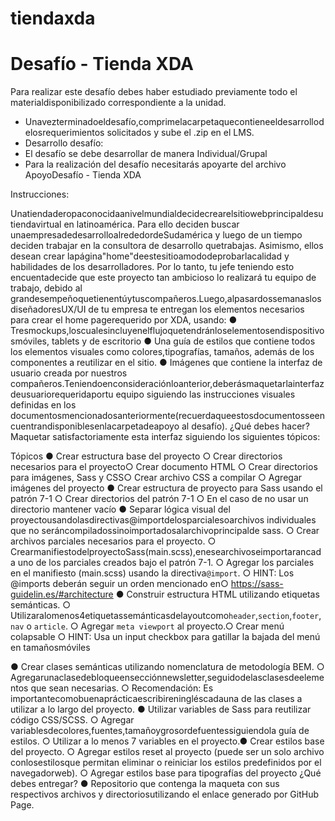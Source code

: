 # tiendaxda

<h1>Desafío - Tienda XDA</h1>

Para realizar este desafío debes haber estudiado previamente todo el materialdisponibilizado correspondiente a la unidad.

<ul>
<li>Unavezterminadoeldesafío,comprimelacarpetaquecontieneeldesarrollodelosrequerimientos solicitados y sube el .zip en el LMS.</li>
<li>Desarrollo desafío:</li>
<li>El desafío se debe desarrollar de manera Individual/Grupal </li>
<li>Para la realización del desafío necesitarás apoyarte del archivo ApoyoDesafío - Tienda XDA</li>
</ul>
Instrucciones:

Unatiendaderopaconocidaanivelmundialdecidecrearelsitiowebprincipaldesutiendavirtual en latinoamérica. Para ello deciden buscar unaempresadedesarrolloalrededordeSudamérica y luego de un tiempo deciden trabajar en la consultora de desarrollo quetrabajas. Asimismo, ellos desean crear lapágina"home"deestesitioamododeprobarlacalidad y habilidades de los desarrolladores. Por lo tanto, tu jefe teniendo esto encuentadecide que este proyecto tan ambicioso lo realizará tu equipo de trabajo, debido al grandesempeñoquetienentúytuscompañeros.Luego,alpasardossemanaslosdiseñadoresUX/UI de tu empresa te entregan los elementos necesarios para crear el home pagerequerido por XDA, usando:
●        Tresmockups,loscualesincluyenelflujoquetendránloselementosendispositivosmóviles, tablets y de escritorio
●        Una guía de estilos que contiene todos los elementos visuales como colores,tipografías, tamaños, además de los componentes a reutilizar en el sitio.
●        Imágenes que contiene la interfaz de usuario creada por nuestros compañeros.Teniendoenconsideraciónloanterior,deberásmaquetarlainterfazdeusuariorequeridaportu equipo siguiendo las instrucciones visuales definidas en los documentosmencionadosanteriormente(recuerdaqueestosdocumentosseencuentrandisponiblesenlacarpetadeapoyo al desafío).
¿Qué debes hacer?
Maquetar satisfactoriamente esta interfaz siguiendo los siguientes tópicos:

Tópicos
●        Crear estructura base del proyecto
○        Crear directorios necesarios para el proyecto○        Crear documento HTML
○        Crear directorios para imágenes, Sass y CSS○        Crear archivo CSS a compilar
○        Agregar imágenes del proyecto
●        Crear estructura de proyecto para Sass usando el patrón 7-1
○        Crear directorios del patrón 7-1
○        En el caso de no usar un directorio mantener vacío
● Separar lógica visual del proyectousandolasdirectivas@importdelosparcialesoarchivos individuales que no seráncompiladossinoimportadosalarchivoprincipalde sass.
○        Crear archivos parciales necesarios para el proyecto.
○        CrearmanifiestodelproyectoSass(main.scss),enesearchivoseimportarancada uno de los parciales creados bajo el patrón 7-1.
○        Agregar los parciales en el manifiesto (main.scss) usando la directiva`@import`.
○        HINT: Los @imports deberán seguir un orden mencionado en○        https://sass-guidelin.es/#architecture
●        Construir estructura HTML utilizando etiquetas semánticas.
○        Utilizaralomenos4etiquetassemánticasdelayoutcomo`header`,`section`,`footer`, `nav` o `article`.
○        Agregar `meta viewport` al proyecto.○        Crear menú colapsable
○        HINT: Usa un input checkbox para gatillar la bajada del menú en tamañosmóviles

●        Crear clases semánticas utilizando nomenclatura de metodología BEM.
○        Agregarunaclasedebloqueensecciónnewsletter,seguidodelasclasesdeelementos que sean necesarias.
○        Recomendación: Es importantecomobuenaprácticaescribireningléscadauna de las clases a utilizar a lo largo del proyecto.
●        Utilizar variables de Sass para reutilizar código CSS/SCSS.
○        Agregar variablesdecolores,fuentes,tamañoygrosordefuentessiguiendola guía de estilos.
○        Utilizar a lo menos 7 variables en el proyecto.●        Crear estilos base del proyecto.
○ Agregar estilos reset al proyecto (puede ser un solo archivo conlosestilosque permitan eliminar o reiniciar los estilos predefinidos por el navegadorweb).
○        Agregar estilos base para tipografías del proyecto
¿Qué debes entregar?
●        Repositorio que contenga la maqueta con sus respectivos archivos y directoriosutilizando el enlace generado por GitHub Page.
